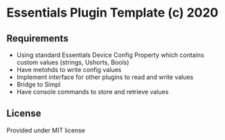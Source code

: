 # Essentials Plugin Template (c) 2020


## Requirements 

- Using standard Essentials Device Config Property which contains custom values  (strings, Ushorts, Bools)
- Have metohds to write config values
- Implement interface for other plugins to read and write values
- Bridge to Simpl
- Have console commands to store and retrieve values


## License

Provided under MIT license
